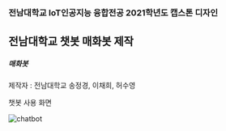 ### 전남대학교 IoT인공지능 융합전공 2021학년도 캡스톤 디자인

## 전남대학교 챗봇 매화봇 제작

##### 매화봇

제작자 : 전남대학교 송정경, 이채희, 허수영

챗봇 사용 화면

![chatbot](https://user-images.githubusercontent.com/55068106/120958206-2da6f080-c792-11eb-91dc-0eebe2c53120.jpg)
